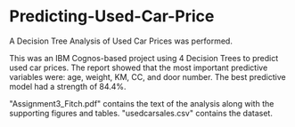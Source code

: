 # Predicting-Used-Car-Price

A Decision Tree Analysis of Used Car Prices was performed.

This was an IBM Cognos-based project using 4 Decision Trees to predict used car prices. The report showed that the most important predictive variables were: age, weight, KM, CC, and door number. The best predictive model had a strength of 84.4%.

"Assignment3_Fitch.pdf" contains the text of the analysis along with the supporting figures and tables. "usedcarsales.csv" contains the dataset.
